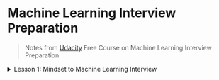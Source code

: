 # Machine Learning Interview Preparation

> Notes from [Udacity](https://classroom.udacity.com/courses/ud1001) Free Course on Machine Learning Interview Preparation

<details>
<summary>Lesson 1: Mindset to Machine Learning Interview</summary>

<details>
<summary>Go Inside the mind of the employer</summary>

### Go inside the mind of the employer


If a company wants to hire a machine learning engineer (or data analyst or scientist), it’s clear that they are trying to solve a complex problem where traditional algorithmic solutions are hard to apply or simply do not work well enough.

They are also extremely motivated to solve that problem (otherwise they wouldn’t be in this business!).

> **Reflection Exercise**
> Before the interview, or even before you apply to a job, investigate possible
> answers to these questions.

> Why is the company hiring for this role?


Does it look like they're backfilling (ie: someone left the company or was promoted, so they need to fill in the job)? 

Or, are they expanding their team (therefore investing more in data science) or even starting their data team for the first time? 

These answers will help you see how you're needed. 

If the company is looking for a member of a large team, they likely need you to fill in a specific role and may want you to show expert skill in a specialization. 

If they're building out their data team, they may be looking for someone who's a fast learner and can help them make decisions - since they may not know what they need from a data team.

> How will this company's data team grow?

This will give you insight on longterm opportunities for you. If they're growing rapidly, that may signal you have potential to become a team lead in the future.
</details>

<details>
<summary>Identify a business problem</summary>

### Identify a business problem 

Showcase you're interested in solving the root issues in order to prevent further problems.

> **Reflection Exercise**
> Before the interview, or even before you apply to a job, investigate possible
> answers to these questions.


> Which business problem are they trying to solve? 

Identify a Business Problem

Imagine yourself in the role – find out as much as possible about the company and position. Then ask yourself: What is one core problem I need to solve? 

The answer should excite you, and drive you to find out more about the problem, existing approaches, and recent developments in that domain.

Choose a problem that is essential for the company.

For example, as a Machine Learning Engineer at Udacity, your primary responsibility could be to improve student engagement and retention.

It is widely known that MOOC completion rates are abysmally low. Why do students drop out of our programs? Do they find our content too hard, or too easy? How can we improve student engagement in the classroom?

Although you may not be able to figure this out, you can think of realistic possibilities.

For example, an e-vendor may want to make better recommendations based on search history. A healthcare company may want to better predict health risks. 

When you are in the interview, connect your past experiences to how you can fix these hypothetical issues.
</details>

<details>
<summary>Explore potential data sources</summary>

### Explore potential data sources

> See how your solution depends on your unique dataset.

Next, think about what data you would need to answer these questions. 

Some of this may be readily available, while you may have to build in additional hooks to gather certain pieces of information.

Dig into the company’s infrastructure and operations - what stack do they operate on, what APIs do they have, what data are they already collecting, etc.

Most companies today have a blog where they often discuss their challenges, approaches, successes, and failures.

This should give you further insight into how they operate, and what products and services they might have in the pipeline.
</details>

<details>
<summary>Discuss machine learning solutions</summary>

### Discuss machine learning solutions

Get familiar with answering interview questions for this unique field.

Now that you have a business problem to solve, you need to frame it in terms of machine learning. Given what you’re trying to achieve, and the data you think might be available, can you frame it as an ML problem?


Here are a couple questions to ask yourself.

> What is an appropriate model to use? 

> How would you go about training and evaluating it? 

> For example, the primary challenge that a lot of recommendation systems like Netflix and Amazon face is clustering, not prediction - i.e. once you are able to figure out groups of users who seem to have similar preference and behavior, it becomes a whole lot easier to recommend products that they may find useful.

This thought process will help you be prepared to talk about issues that matter to the company the most. Nobody expects you to walk into an interview and lay out a complete solution for something they’ve been working hard on for months or years! But everybody likes a candidate who shows genuine interest, motivation, and curiosity for a problem that is close to their hearts.

Depending on your interviewer and the stage of your interview, you may be asked more technical questions, but you should try to use any opportunity you get to demonstrate that you have thought about the company and role.

> **Pro Tip:** When asked more open-ended questions such as “Describe a technical challenge you faced when working on a project and how you solved it,” try to pick something that aligns well with the company’s interests.
</details>

<details>
<summary>Practice answering technical questions</summary>

### Practice answering technical questions

Bolster your confidence for interview day by practicing interview techniques.

#### Prepare to Demonstrate these Technical Skills

Essential skills of Machine Learning Engineer

**Computer Science Fundamentals and Programming**

- Data structures: Lists, stacks, queues, strings, hash maps, vectors, matrices, classes & objects, trees, graphs, etc.
- Algorithms: Recursion, searching, sorting, optimization, dynamic programming, etc.
- Computability and complexity: P vs. NP, NP-complete problems, big-O notation, approximate algorithms, etc.
- Computer architecture: Memory, cache, bandwidth, threads & processes, deadlocks, etc.

**Probability and Statisticss**

- Basic probability: Conditional probability, Bayes rule, likelihood, independence, etc.
- Probabilistic models: Bayes Nets, Markov Decision Processes, Hidden Markov Models, etc.
- Statistical measures: Mean, median, mode, variance, population parameters vs. sample statistics etc.
- Proximity and error metrics: Cosine similarity, mean-squared error, Manhattan and Euclidean distance, log-loss, etc.
- Distributions and random sampling: Uniform, normal, binomial, Poisson, etc.
- Analysis methods: ANOVA, hypothesis testing, factor analysis, etc.

**Data Modeling and Evaluation**

- Data preprocessing: Munging/wrangling, transforming, aggregating, etc.
- Pattern recognition: Correlations, clusters, trends, outliers & anomalies, etc.
- Dimensionality reduction: Eigenvectors, Principal Component Analysis, etc.
- Prediction: Classification, regression, sequence prediction, etc.; suitable error/accuracy metrics.
- Evaluation: Training-testing split, sequential vs. randomized cross-validation, etc.

**Machine Learning Algorithms and Libraries**

- Models: Parametric vs. nonparametric, decision tree, nearest neighbor, neural net, support vector machine, ensemble of multiple models, etc.
- Learning procedure: Linear regression, gradient descent, genetic algorithms, bagging, boosting, and other model-specific methods; regularization, hyperparameter tuning, etc.
- Tradeoffs and gotchas: Relative advantages and disadvantages, bias and variance, overfitting and underfitting, vanishing/exploding gradients, missing data, data leakage, etc.

**Software Engineering and System Design**

- Software interface: Library calls, REST APIs, data collection endpoints, database queries, etc.
- User interface: Capturing user inputs & application events, displaying results & visualization, etc.
- Scalability: Map-reduce, distributed processing, etc.
- Deployment: Cloud hosting, containers & instances, microservices, etc.
</details>

<details>
<summary>What else?</summary>

### What else?
Don't forget to ask your interviewers the questions in this exercise, also! Not only do you want to know the answers, asking will showcase your interest and thoughtfulness.

</details>

</details>

